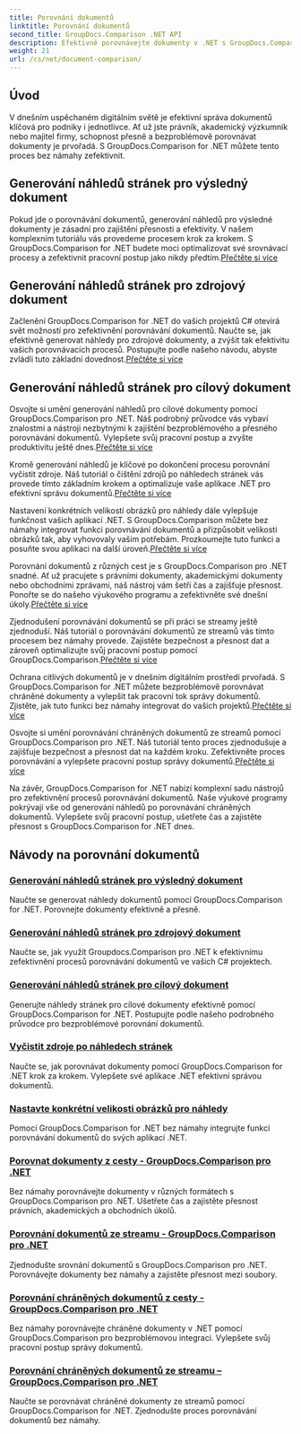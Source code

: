 ```yaml
---
title: Porovnání dokumentů
linktitle: Porovnání dokumentů
second_title: GroupDocs.Comparison .NET API
description: Efektivně porovnávejte dokumenty v .NET s GroupDocs.Comparison. Zjednodušte správu dokumentů, vylepšete pracovní postup a zajistěte přesnost. Zjistěte více!
weight: 21
url: /cs/net/document-comparison/
---
```

## Úvod

V dnešním uspěchaném digitálním světě je efektivní správa dokumentů klíčová pro podniky i jednotlivce. Ať už jste právník, akademický výzkumník nebo majitel firmy, schopnost přesně a bezproblémově porovnávat dokumenty je prvořadá. S GroupDocs.Comparison for .NET můžete tento proces bez námahy zefektivnit.

## Generování náhledů stránek pro výsledný dokument

 Pokud jde o porovnávání dokumentů, generování náhledů pro výsledné dokumenty je zásadní pro zajištění přesnosti a efektivity. V našem komplexním tutoriálu vás provedeme procesem krok za krokem. S GroupDocs.Comparison for .NET budete moci optimalizovat své srovnávací procesy a zefektivnit pracovní postup jako nikdy předtím.[Přečtěte si více](./generate-page-previews-resultant-document/)

## Generování náhledů stránek pro zdrojový dokument

Začlenění GroupDocs.Comparison for .NET do vašich projektů C# otevírá svět možností pro zefektivnění porovnávání dokumentů. Naučte se, jak efektivně generovat náhledy pro zdrojové dokumenty, a zvýšit tak efektivitu vašich porovnávacích procesů. Postupujte podle našeho návodu, abyste zvládli tuto základní dovednost.[Přečtěte si více](./generate-page-previews-source-document/)

## Generování náhledů stránek pro cílový dokument

 Osvojte si umění generování náhledů pro cílové dokumenty pomocí GroupDocs.Comparison pro .NET. Náš podrobný průvodce vás vybaví znalostmi a nástroji nezbytnými k zajištění bezproblémového a přesného porovnávání dokumentů. Vylepšete svůj pracovní postup a zvyšte produktivitu ještě dnes.[Přečtěte si více](./generate-page-previews-target-document/)

 Kromě generování náhledů je klíčové po dokončení procesu porovnání vyčistit zdroje. Náš tutoriál o čištění zdrojů po náhledech stránek vás provede tímto základním krokem a optimalizuje vaše aplikace .NET pro efektivní správu dokumentů.[Přečtěte si více](./clean-resources-after-page-previews/)

Nastavení konkrétních velikostí obrázků pro náhledy dále vylepšuje funkčnost vašich aplikací .NET. S GroupDocs.Comparison můžete bez námahy integrovat funkci porovnávání dokumentů a přizpůsobit velikosti obrázků tak, aby vyhovovaly vašim potřebám. Prozkoumejte tuto funkci a posuňte svou aplikaci na další úroveň.[Přečtěte si více](./set-specific-image-sizes-for-previews/)

 Porovnání dokumentů z různých cest je s GroupDocs.Comparison pro .NET snadné. Ať už pracujete s právními dokumenty, akademickými dokumenty nebo obchodními zprávami, náš nástroj vám šetří čas a zajišťuje přesnost. Ponořte se do našeho výukového programu a zefektivněte své dnešní úkoly.[Přečtěte si více](./compare-documents-from-path/)

 Zjednodušení porovnávání dokumentů se při práci se streamy ještě zjednoduší. Náš tutoriál o porovnávání dokumentů ze streamů vás tímto procesem bez námahy provede. Zajistěte bezpečnost a přesnost dat a zároveň optimalizujte svůj pracovní postup pomocí GroupDocs.Comparison.[Přečtěte si více](./compare-documents-from-stream/)

Ochrana citlivých dokumentů je v dnešním digitálním prostředí prvořadá. S GroupDocs.Comparison for .NET můžete bezproblémově porovnávat chráněné dokumenty a vylepšit tak pracovní tok správy dokumentů. Zjistěte, jak tuto funkci bez námahy integrovat do vašich projektů.[Přečtěte si více](./compare-protected-documents-from-path/)

 Osvojte si umění porovnávání chráněných dokumentů ze streamů pomocí GroupDocs.Comparison pro .NET. Náš tutoriál tento proces zjednodušuje a zajišťuje bezpečnost a přesnost dat na každém kroku. Zefektivněte proces porovnávání a vylepšete pracovní postup správy dokumentů.[Přečtěte si více](./compare-protected-documents-from-stream/)

Na závěr, GroupDocs.Comparison for .NET nabízí komplexní sadu nástrojů pro zefektivnění procesů porovnávání dokumentů. Naše výukové programy pokrývají vše od generování náhledů po porovnávání chráněných dokumentů. Vylepšete svůj pracovní postup, ušetřete čas a zajistěte přesnost s GroupDocs.Comparison for .NET dnes.
## Návody na porovnání dokumentů
### [Generování náhledů stránek pro výsledný dokument](./generate-page-previews-resultant-document/)
Naučte se generovat náhledy dokumentů pomocí GroupDocs.Comparison for .NET. Porovnejte dokumenty efektivně a přesně.
### [Generování náhledů stránek pro zdrojový dokument](./generate-page-previews-source-document/)
Naučte se, jak využít Groupdocs.Comparison pro .NET k efektivnímu zefektivnění procesů porovnávání dokumentů ve vašich C# projektech.
### [Generování náhledů stránek pro cílový dokument](./generate-page-previews-target-document/)
Generujte náhledy stránek pro cílové dokumenty efektivně pomocí GroupDocs.Comparison for .NET. Postupujte podle našeho podrobného průvodce pro bezproblémové porovnání dokumentů.
### [Vyčistit zdroje po náhledech stránek](./clean-resources-after-page-previews/)
Naučte se, jak porovnávat dokumenty pomocí GroupDocs.Comparison for .NET krok za krokem. Vylepšete své aplikace .NET efektivní správou dokumentů.
### [Nastavte konkrétní velikosti obrázků pro náhledy](./set-specific-image-sizes-for-previews/)
Pomocí GroupDocs.Comparison for .NET bez námahy integrujte funkci porovnávání dokumentů do svých aplikací .NET.
### [Porovnat dokumenty z cesty - GroupDocs.Comparison pro .NET](./compare-documents-from-path/)
Bez námahy porovnávejte dokumenty v různých formátech s GroupDocs.Comparison pro .NET. Ušetřete čas a zajistěte přesnost právních, akademických a obchodních úkolů.
### [Porovnání dokumentů ze streamu - GroupDocs.Comparison pro .NET](./compare-documents-from-stream/)
Zjednodušte srovnání dokumentů s GroupDocs.Comparison pro .NET. Porovnávejte dokumenty bez námahy a zajistěte přesnost mezi soubory.
### [Porovnání chráněných dokumentů z cesty - GroupDocs.Comparison pro .NET](./compare-protected-documents-from-path/)
Bez námahy porovnávejte chráněné dokumenty v .NET pomocí GroupDocs.Comparison pro bezproblémovou integraci. Vylepšete svůj pracovní postup správy dokumentů.
### [Porovnání chráněných dokumentů ze streamu – GroupDocs.Comparison pro .NET](./compare-protected-documents-from-stream/)
Naučte se porovnávat chráněné dokumenty ze streamů pomocí GroupDocs.Comparison for .NET. Zjednodušte proces porovnávání dokumentů bez námahy.